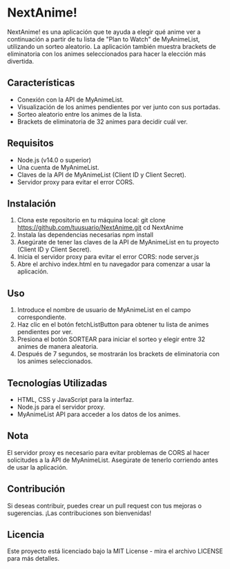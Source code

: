 # NextAnime!

NextAnime! es una aplicación que te ayuda a elegir qué anime ver a continuación a partir de tu lista de "Plan to Watch" de MyAnimeList, utilizando un sorteo aleatorio. La aplicación también muestra brackets de eliminatoria con los animes seleccionados para hacer la elección más divertida.

## Características

- Conexión con la API de MyAnimeList.
- Visualización de los animes pendientes por ver junto con sus portadas.
- Sorteo aleatorio entre los animes de la lista.
- Brackets de eliminatoria de 32 animes para decidir cuál ver.

## Requisitos

- Node.js (v14.0 o superior)
- Una cuenta de MyAnimeList.
- Claves de la API de MyAnimeList (Client ID y Client Secret).
- Servidor proxy para evitar el error CORS.

## Instalación

1. Clona este repositorio en tu máquina local:
    git clone https://github.com/tuusuario/NextAnime.git
    cd NextAnime
2. Instala las dependencias necesarias
    npm install
3. Asegúrate de tener las claves de la API de MyAnimeList en tu proyecto (Client ID y Client Secret).
4. Inicia el servidor proxy para evitar el error CORS:
    node server.js
5. Abre el archivo index.html en tu navegador para comenzar a usar la aplicación.

## Uso
1. Introduce el nombre de usuario de MyAnimeList en el campo correspondiente.
2. Haz clic en el botón fetchListButton para obtener tu lista de animes pendientes por ver.
3. Presiona el botón SORTEAR para iniciar el sorteo y elegir entre 32 animes de manera aleatoria.
4. Después de 7 segundos, se mostrarán los brackets de eliminatoria con los animes seleccionados.

## Tecnologías Utilizadas
- HTML, CSS y JavaScript para la interfaz.
- Node.js para el servidor proxy.
- MyAnimeList API para acceder a los datos de los animes.

## Nota
El servidor proxy es necesario para evitar problemas de CORS al hacer solicitudes a la API de MyAnimeList. Asegúrate de tenerlo corriendo antes de usar la aplicación.

## Contribución
Si deseas contribuir, puedes crear un pull request con tus mejoras o sugerencias. ¡Las contribuciones son bienvenidas!

## Licencia
Este proyecto está licenciado bajo la MIT License - mira el archivo LICENSE para más detalles.